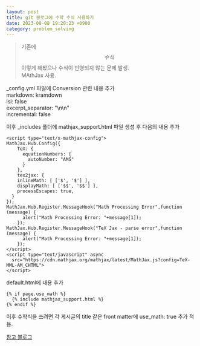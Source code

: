 ```yaml
---
layout: post
title: git 블로그에 수학 수식 사용하기
date: 2023-08-08 19:20:23 +0900
category: problem_solving
---
```

> 기존에 $$수식$$이렇게 해봤으나 수식이 반영되지 않는 문제 발생.   
MAthJax 사용.  

_config.yml 파일에 Conversion 관련 내용 추가  
markdown: kramdown  
lsi: false  
excerpt_separator: "\n\n"  
incremental: false  

이후 _includes 폴더에 mathjax_support.html 파일 생성 후 다음의 내용 추가  
```  
<script type="text/x-mathjax-config">
MathJax.Hub.Config({
    TeX: {
      equationNumbers: {
        autoNumber: "AMS"
      }
    },
    tex2jax: {
    inlineMath: [ ['$', '$'] ],
    displayMath: [ ['$$', '$$'] ],
    processEscapes: true,
  }
});
MathJax.Hub.Register.MessageHook("Math Processing Error",function (message) {
	  alert("Math Processing Error: "+message[1]);
	});
MathJax.Hub.Register.MessageHook("TeX Jax - parse error",function (message) {
	  alert("Math Processing Error: "+message[1]);
	});
</script>
<script type="text/javascript" async
  src="https://cdn.mathjax.org/mathjax/latest/MathJax.js?config=TeX-MML-AM_CHTML">
</script>
```  
default.html에 내용 추가    
```
{% if page.use_math %}
  {% include mathjax_support.html %}
{% endif %}
```  
이후 수학식을 쓰려면 각 게시글의 title 같은 front matter에 use_math: true 추가 적용.  

[참고 블로그](https://chaelin0722.github.io/blog/mathjex/)  

